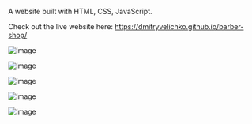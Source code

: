 A website built with HTML, CSS, JavaScript.

Check out the live website here: https://dmitryvelichko.github.io/barber-shop/

![image](https://user-images.githubusercontent.com/42185328/130464168-cfe7a20c-58db-4c16-813e-8214a589466a.png)

![image](https://user-images.githubusercontent.com/42185328/130464268-091b1902-93e1-47b9-98cd-f437e369124b.png)

![image](https://user-images.githubusercontent.com/42185328/130464339-b1b57eb3-4418-4839-bee3-080d12d91695.png)

![image](https://user-images.githubusercontent.com/42185328/130476462-fe85076c-532f-4327-a60d-a70202b11c94.png)

![image](https://user-images.githubusercontent.com/42185328/130476547-6482a3d0-308b-4bdf-8b0f-4e25cca4eff7.png)





